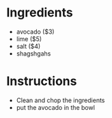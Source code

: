 # Ingredients
- avocado ($3)
- lime ($5)
- salt ($4)
- shagshgahs
# Instructions
- Clean and chop the ingredients
- put the avocado in the bowl
